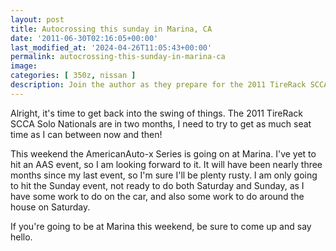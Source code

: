 ```yaml
---
layout: post
title: Autocrossing this sunday in Marina, CA
date: '2011-06-30T02:16:05+00:00'
last_modified_at: '2024-04-26T11:05:43+00:00'
permalink: autocrossing-this-sunday-in-marina-ca
image:
categories: [ 350z, nissan ]
description: Join the author as they prepare for the 2011 TireRack SCCA Solo Nationals and gear up for this weekend's AmericanAuto-x Series at Marina.
---
```


Alright, it's time to get back into the swing of things. The 2011 TireRack SCCA Solo Nationals are in two months, I need to try to get as much seat time as I can between now and then!

This weekend the AmericanAuto-x Series is going on at Marina. I've yet to hit an AAS event, so I am looking forward to it. It will have been nearly three months since my last event, so I'm sure I'll be plenty rusty. I am only going to hit the Sunday event, not ready to do both Saturday and Sunday, as I have some work to do on the car, and also some work to do around the house on Saturday.

If you're going to be at Marina this weekend, be sure to come up and say hello.


